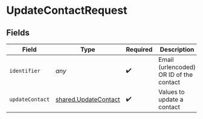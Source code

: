 # UpdateContactRequest


## Fields

| Field                                                        | Type                                                         | Required                                                     | Description                                                  |
| ------------------------------------------------------------ | ------------------------------------------------------------ | ------------------------------------------------------------ | ------------------------------------------------------------ |
| `identifier`                                                 | *any*                                                        | :heavy_check_mark:                                           | Email (urlencoded) OR ID of the contact                      |
| `updateContact`                                              | [shared.UpdateContact](../../models/shared/updatecontact.md) | :heavy_check_mark:                                           | Values to update a contact                                   |